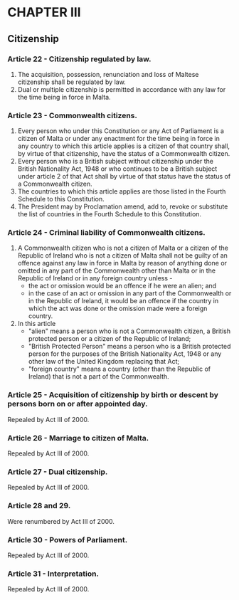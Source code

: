 # CHAPTER III

## Citizenship

### Article 22 - Citizenship regulated by law.

1.  The acquisition, possession, renunciation and loss of Maltese citizenship shall be regulated by law.
2.  Dual or multiple citizenship is permitted in accordance with any law for the time being in force in Malta.

### Article 23 - Commonwealth citizens.

1.  Every person who under this Constitution or any Act of Parliament is a citizen of Malta or under any enactment for the time being in force in any country to which this article applies is a citizen of that country shall, by virtue of that citizenship, have the status of a Commonwealth citizen.
2.  Every person who is a British subject without citizenship under the British Nationality Act, 1948 or who continues to be a British subject under article 2 of that Act shall by virtue of that status have the status of a Commonwealth citizen.
3.  The countries to which this article applies are those listed in the Fourth Schedule to this Constitution.
4.  The President may by Proclamation amend, add to, revoke or substitute the list of countries in the Fourth Schedule to this Constitution.

### Article 24 - Criminal liability of Commonwealth citizens.

1.  A Commonwealth citizen who is not a citizen of Malta or a citizen of the Republic of Ireland who is not a citizen of Malta shall not be guilty of an offence against any law in force in Malta by reason of anything done or omitted in any part of the Commonwealth other than Malta or in the Republic of Ireland or in any foreign country unless -
    - the act or omission would be an offence if he were an alien; and
    - in the case of an act or omission in any part of the Commonwealth or in the Republic of Ireland, it would be an offence if the country in which the act was done or the omission made were a foreign country.
2.  In this article
    - "alien" means a person who is not a Commonwealth citizen, a British protected person or a citizen of the Republic of Ireland;
    - "British Protected Person" means a person who is a British protected person for the purposes of the British Nationality Act, 1948 or any other law of the United Kingdom replacing that Act;
    - "foreign country" means a country (other than the Republic of Ireland) that is not a part of the Commonwealth.

### Article 25 - Acquisition of citizenship by birth or descent by persons born on or after appointed day.

Repealed by Act III of 2000.

### Article 26 - Marriage to citizen of Malta.

Repealed by Act III of 2000.

### Article 27 - Dual citizenship.

Repealed by Act III of 2000.

### Article 28 and 29.

Were renumbered by Act III of 2000.

### Article 30 - Powers of Parliament.

Repealed by Act III of 2000.

### Article 31 - Interpretation.

Repealed by Act III of 2000.
